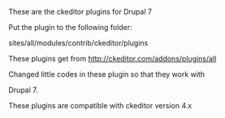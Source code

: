 These are the ckeditor plugins for Drupal 7

Put the plugin to the following folder:

sites/all/modules/contrib/ckeditor/plugins

These plugins get from http://ckeditor.com/addons/plugins/all

Changed little codes in these plugin so that they work with

Drupal 7.

These plugins are compatible with ckeditor version 4.x

